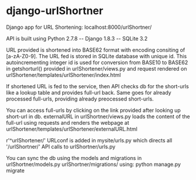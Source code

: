 # django-urlShortner

Django app for URL Shortening: localhost:8000/urlShortner/

API is built using Python 2.7.8 -- Django 1.8.3 -- SQLite 3.2

URL provided is shortened into BASE62 format with encoding consiting of [a-zA-Z0-9]. The URL fed is stored in SQLite database with unique id. This autoincrementing integer id is used for conversion from BASE10 to BASE62 in getshorturl() provided in urlShortener/views.py and request rendered on urlShortener/templates/urlShortener/index.html

If shortened URL is fed to the service, then API checks db for the short-urls like a lookup table and provides full-url back. Same goes for already processed full-urls, providing already preocessed short-urls. 

You can access full-urls by clicking on the link provided after looking up short-url in db. externalURL in urlShortner/views.py loads the content of the full-url using requests and renders the webpage at urlShortener/templates/urlShortener/externalURL.html

r'^urlShortener/' URLconf is added in mysite/urls.py which directs all '/urlShortner/' API calls to urlShortner/urls.py

You can sync the db using the models and migrations in urlShortner/models.py urlShortner/migrations/ using:
python manage.py migrate



